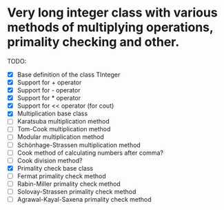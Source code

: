 # Very long integer class with various methods of multiplying operations, primality checking and other.

TODO:
* [X] Base definition of the class TInteger
* [X] Support for + operator
* [X] Support for - operator
* [X] Support for * operator
* [X] Support for << operator (for cout)
* [X] Multiplication base class
* [ ] Karatsuba multiplication method
* [ ] Tom-Cook multiplication method
* [ ] Modular multiplication method
* [ ] Schönhage-Strassen multiplication method
* [ ] Cook method of calculating numbers after comma?
* [ ] Cook division method?
* [X] Primality check base class
* [ ] Fermat primality check method
* [ ] Rabin-Miller primality check method
* [ ] Solovay-Strassen primality check method
* [ ] Agrawal-Kayal-Saxena primality check method
